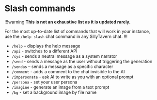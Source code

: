 # Slash commands

!!!warning
**This is not an exhaustive list as it is updated rarely.**

For the most up-to-date list of commands that will work in your instance, use the `/help slash` chat command in any SillyTavern chat.
!!!

- `/help` – displays the help message
- `/api` - switches to a different API
- `/sys` - sends a neutral message as a system narrator
- `/send` - sends a message as the user without triggering the generation
- `/sendas` – sends a message as a specific character
- `/comment` - adds a comment to the chat invisible to the AI
- `/impersonate` - ask AI to write as you with an optional prompt
- `/persona` - set your user persona
- `/imagine` - generate an image from a text prompt
- `/bg` - set a background image by file name
